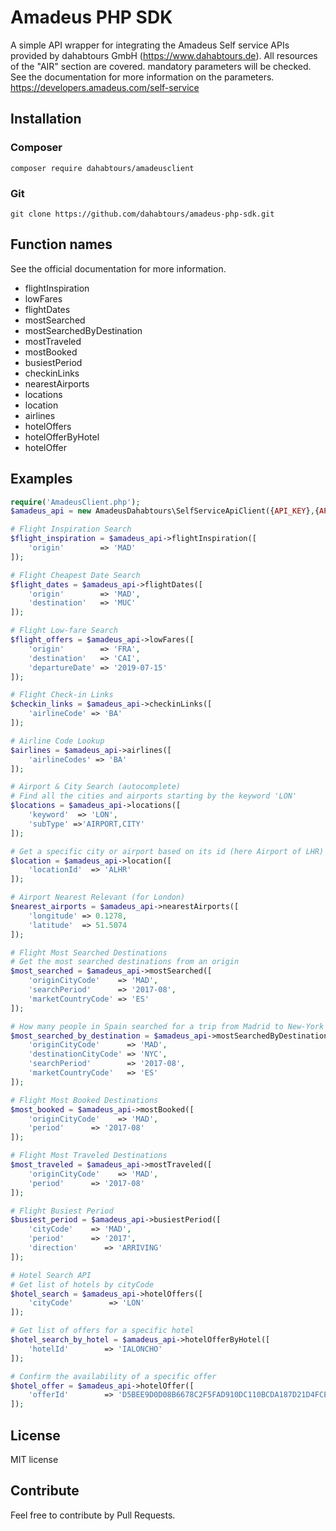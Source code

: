 # Amadeus PHP SDK

A simple API wrapper for integrating the Amadeus Self service APIs provided by dahabtours GmbH (https://www.dahabtours.de).
All resources of the "AIR" section are covered.
mandatory parameters will be checked.
See the documentation for more information on the parameters.
https://developers.amadeus.com/self-service

## Installation

### Composer

```
composer require dahabtours/amadeusclient
```

### Git

```
git clone https://github.com/dahabtours/amadeus-php-sdk.git
```

## Function names

See the official documentation for more information.

* flightInspiration
* lowFares
* flightDates
* mostSearched
* mostSearchedByDestination
* mostTraveled
* mostBooked
* busiestPeriod
* checkinLinks
* nearestAirports
* locations
* location
* airlines
* hotelOffers
* hotelOfferByHotel
* hotelOffer


## Examples

```php
require('AmadeusClient.php');
$amadeus_api = new AmadeusDahabtours\SelfServiceApiClient({API_KEY},{API_SECRET});

# Flight Inspiration Search
$flight_inspiration = $amadeus_api->flightInspiration([
    'origin'        => 'MAD'
]);

# Flight Cheapest Date Search
$flight_dates = $amadeus_api->flightDates([
    'origin'        => 'MAD',
    'destination'   => 'MUC'
]);

# Flight Low-fare Search
$flight_offers = $amadeus_api->lowFares([
    'origin'        => 'FRA',
    'destination'   => 'CAI',
    'departureDate' => '2019-07-15'
]);

# Flight Check-in Links
$checkin_links = $amadeus_api->checkinLinks([
    'airlineCode' => 'BA'
]);

# Airline Code Lookup
$airlines = $amadeus_api->airlines([
    'airlineCodes' => 'BA'
]);

# Airport & City Search (autocomplete)
# Find all the cities and airports starting by the keyword 'LON'
$locations = $amadeus_api->locations([
    'keyword'  => 'LON',
    'subType' =>'AIRPORT,CITY'
]);

# Get a specific city or airport based on its id (here Airport of LHR)
$location = $amadeus_api->location([
    'locationId'  => 'ALHR'
]);

# Airport Nearest Relevant (for London)
$nearest_airports = $amadeus_api->nearestAirports([
    'longitude' => 0.1278,
    'latitude'  => 51.5074
]);

# Flight Most Searched Destinations
# Get the most searched destinations from an origin
$most_searched = $amadeus_api->mostSearched([
    'originCityCode'    => 'MAD',
    'searchPeriod'      => '2017-08',
    'marketCountryCode' => 'ES'
]);

# How many people in Spain searched for a trip from Madrid to New-York in August 2017?
$most_searched_by_destination = $amadeus_api->mostSearchedByDestination([
    'originCityCode'      => 'MAD',
    'destinationCityCode' => 'NYC',
    'searchPeriod'        => '2017-08',
    'marketCountryCode'   => 'ES'
]);

# Flight Most Booked Destinations
$most_booked = $amadeus_api->mostBooked([
    'originCityCode'    => 'MAD',
    'period'      => '2017-08'
]);

# Flight Most Traveled Destinations
$most_traveled = $amadeus_api->mostTraveled([
    'originCityCode'    => 'MAD',
    'period'      => '2017-08'
]);

# Flight Busiest Period
$busiest_period = $amadeus_api->busiestPeriod([
    'cityCode'    => 'MAD',
    'period'      => '2017',
    'direction'      => 'ARRIVING'
]);

# Hotel Search API
# Get list of hotels by cityCode
$hotel_search = $amadeus_api->hotelOffers([
    'cityCode'        => 'LON'
]);

# Get list of offers for a specific hotel
$hotel_search_by_hotel = $amadeus_api->hotelOfferByHotel([
    'hotelId'        => 'IALONCHO'
]);

# Confirm the availability of a specific offer
$hotel_offer = $amadeus_api->hotelOffer([
    'offerId'        => 'D5BEE9D0D08B6678C2F5FAD910DC110BCDA187D21D4FCE68ED423426D0A246BB'
]);
```

## License

MIT license

## Contribute

Feel free to contribute by Pull Requests.
